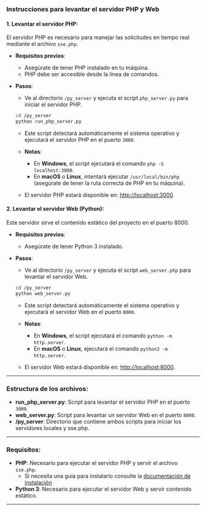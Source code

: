 ### Instrucciones para levantar el servidor PHP y Web

#### 1. Levantar el servidor PHP:
   El servidor PHP es necesario para manejar las solicitudes en tiempo real mediante el archivo `sse.php`.

   - **Requisitos previos**:
     - Asegúrate de tener PHP instalado en tu máquina.
     - PHP debe ser accesible desde la línea de comandos.

   - **Pasos**:
     - Ve al directorio `/py_server` y ejecuta el script `php_server.py` para iniciar el servidor PHP.

     ```bash
     cd /py_server
     python run_php_server.py
     ```

     - Este script detectará automáticamente el sistema operativo y ejecutará el servidor PHP en el puerto `3000`.

     - **Notas**:
       - En **Windows**, el script ejecutará el comando `php -S localhost:3000`.
       - En **macOS** o **Linux**, intentará ejecutar `/usr/local/bin/php` (asegúrate de tener la ruta correcta de PHP en tu máquina).

     - El servidor PHP estará disponible en: [http://localhost:3000](http://localhost:3000).

#### 2. Levantar el servidor Web (Python):
   Este servidor sirve el contenido estático del proyecto en el puerto 8000.

   - **Requisitos previos**:
     - Asegúrate de tener Python 3 instalado.

   - **Pasos**:
     - Ve al directorio `/py_server` y ejecuta el script `web_server.php` para levantar el servidor Web.

     ```bash
     cd /py_server
     python web_server.py
     ```

     - Este script detectará automáticamente el sistema operativo y ejecutará el servidor Web en el puerto `8000`.

     - **Notas**:
       - En **Windows**, el script ejecutará el comando `python -m http.server`.
       - En **macOS** o **Linux**, ejecutará el comando `python3 -m http.server`.

     - El servidor Web estará disponible en: [http://localhost:8000](http://localhost:8000).

---

### Estructura de los archivos:

- **run_php_server.py**: Script para levantar el servidor PHP en el puerto `3000`.
- **web_server.py**: Script para levantar un servidor Web en el puerto `8000`.
- **/py_server**: Directorio que contiene ambos scripts para iniciar los servidores locales y sse.php.

---

### Requisitos:

- **PHP**: Necesario para ejecutar el servidor PHP y servir el archivo `sse.php`.
    - Si necesita una guía para instalarlo consulte la [documentación de instalación](/doc/instalacion-php.MD)
- **Python 3**: Necesario para ejecutar el servidor Web y servir contenido estático.

---